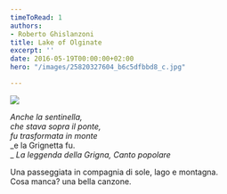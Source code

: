```yaml
---
timeToRead: 1
authors:
- Roberto Ghislanzoni
title: Lake of Olginate
excerpt: ''
date: 2016-05-19T00:00:00+02:00
hero: "/images/25820327604_b6c5dfbbd8_c.jpg"

---
```

[![](/images/25820327604_b6c5dfbbd8_c.jpg)](https://flic.kr/p/FkDVQ9)

_Anche la sentinella,_  
_che stava sopra il ponte,_  
_fu trasformata in monte_  
_e la Grignetta fu.  
_
_La leggenda della Grigna, Canto popolare_

Una passeggiata in compagnia di sole, lago e montagna.  
Cosa manca? una bella canzone.